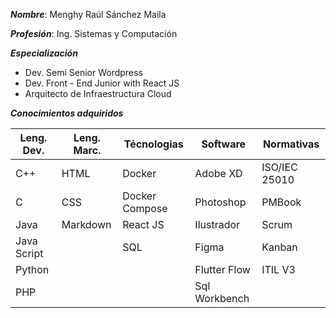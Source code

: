 ***Nombre***: Menghy Raúl Sánchez Maila

***Profesión***: Ing. Sistemas y Computación

***Especialización***

* Dev. Semi Senior Wordpress
* Dev. Front - End Junior with React JS
* Arquitecto de Infraestructura Cloud

***Conocimientos adquiridos***

| Leng. Dev.| Leng. Marc. | Técnologias | Software | Normativas | 
| -- | -- | -- | -- | -- |
| C++ | HTML | Docker | Adobe XD | ISO/IEC 25010 |
| C | CSS | Docker Compose | Photoshop | PMBook |
| Java | Markdown | React JS | Ilustrador | Scrum |
| Java Script |  | SQL | Figma | Kanban |
| Python |  | | Flutter Flow| ITIL V3 |
| PHP | | | Sql Workbench |
